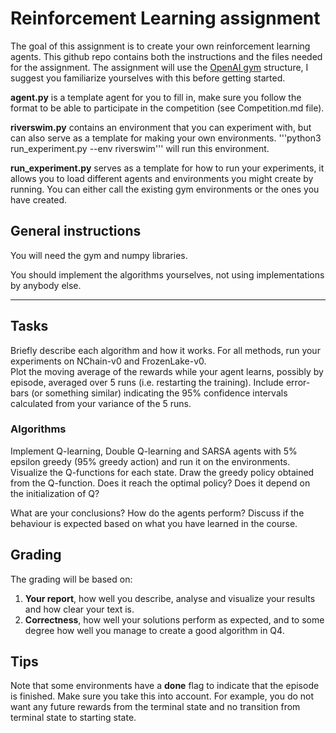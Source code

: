 # Reinforcement Learning assignment

The goal of this assignment is to create your own reinforcement learning agents.
This github repo contains both the instructions and the files needed for the assignment.
The assignment will use the [OpenAI gym](https://gym.openai.com/) structure, 
I suggest you familiarize yourselves with this before getting started.

**agent.py** is a template agent for you to fill in, 
make sure you follow the format to be able to participate in the competition (see Competition.md file).

**riverswim.py** contains an environment that you can experiment with, but can also serve as a template for making your own
environments. '''python3 run_experiment.py --env riverswim''' will run this environment.

**run_experiment.py** serves as a template for how to run your experiments, it allows you to load different agents and 
environments you might create by running. You can either call the existing gym environments or the ones you have created.

## General instructions
You will need the gym and numpy libraries. 

You should implement the algorithms yourselves, not using implementations by anybody else. 
****
## Tasks
Briefly describe each algorithm and how it works. 
For all methods, run your experiments on NChain-v0 and FrozenLake-v0.  
Plot the moving average of the rewards while your agent learns, possibly by episode, averaged over 5 runs (i.e. restarting the training). 
Include error-bars (or something similar) indicating the 95% confidence intervals calculated from your variance of the 5 runs.

### Algorithms
Implement Q-learning, Double Q-learning and SARSA agents with 5% epsilon greedy (95% greedy action) and run it on the 
environments. Visualize the Q-functions for each state. Draw the greedy policy obtained from the Q-function. Does it reach the optimal policy? Does it depend on the initialization of Q?
   
What are your conclusions? How do the agents perform? Discuss if the behaviour is expected based on what you have learned in the course.

## Grading
The grading will be based on:
1. **Your report**, how well you describe, analyse and visualize your results and how clear your text is.
2. **Correctness**, how well your solutions perform as expected, and to some degree how well you manage to create a good algorithm in Q4.


## Tips
Note that some environments have a **done** flag to indicate that the episode is finished. 
Make sure you take this into account. 
For example, you do not want any future rewards from the terminal state and no transition from terminal state to starting state. 
